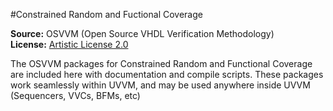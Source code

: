 #Constrained Random and Fuctional Coverage

**Source:**     OSVVM (Open Source VHDL Verification Methodology)  
**License:**	[Artistic License 2.0](http://www.perlfoundation.org/artistic_license_2_0)


The OSVVM packages for Constrained Random and Functional Coverage are included here with documentation and compile scripts.
These packages work seamlessly within UVVM, and may be used anywhere inside UVVM (Sequencers, VVCs, BFMs, etc)
